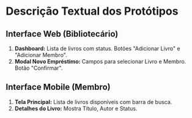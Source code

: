 # Descrição Textual dos Protótipos

## Interface Web (Bibliotecário)

1. **Dashboard:** Lista de livros com status. Botões "Adicionar Livro" e "Adicionar Membro".
2. **Modal Novo Empréstimo:** Campos para selecionar Livro e Membro. Botão "Confirmar".

## Interface Mobile (Membro)

1. **Tela Principal:** Lista de livros disponíveis com barra de busca.
2. **Detalhes do Livro:** Mostra Título, Autor e Status.
